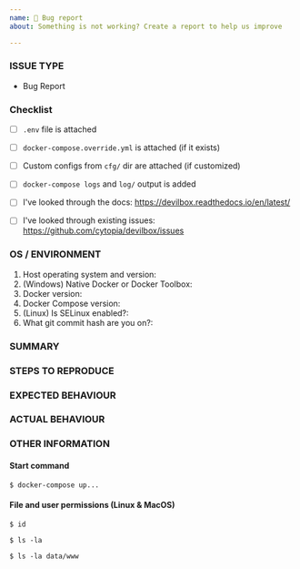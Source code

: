 ```yaml
---
name: 🐛 Bug report
about: Something is not working? Create a report to help us improve

---
```


<!---
1. Verify first that your issue/request is not already reported on GitHub.

2. Verify that your question is not covered in the docs: https://devilbox.readthedocs.io

3. PLEASE FILL OUT ALL REQUIRED INFORMATION BELOW! Otherwise it might take more time to properly handle this bug report.
-->


### ISSUE TYPE
<!-- DO NOT CHANGE THIS -->
 - Bug Report
<!-- DO NOT CHANGE THIS -->


### Checklist
<!-- ENSURE YOU HAVE DONE THE FOLLOWING -->
* [ ] `.env` file is attached
* [ ] `docker-compose.override.yml` is attached (if it exists)
* [ ] Custom configs from `cfg/` dir are attached (if customized)
* [ ] `docker-compose logs` and `log/` output is added
* [ ] I've looked through the docs: https://devilbox.readthedocs.io/en/latest/
* [ ] I've looked through existing issues: https://github.com/cytopia/devilbox/issues


### OS / ENVIRONMENT
<!-- COMPLETE ALL 6 BULLET POINTS BELOW: -->
1. Host operating system and version: 
2. (Windows) Native Docker or Docker Toolbox: 
3. Docker version: 
4. Docker Compose version: 
5. (Linux) Is SELinux enabled?:
6. What git commit hash are you on?:


### SUMMARY
<!-- Explain the problem briefly -->


### STEPS TO REPRODUCE
<!-- Show exactly how to reproduce the problem -->
<!-- Make this as detailed as possible and be sure that others can fully reproduce this issue -->


### EXPECTED BEHAVIOUR
<!-- What is the expected behaviour? -->


### ACTUAL BEHAVIOUR
<!-- What is the actual behaviour? -->


### OTHER INFORMATION

#### Start command
<!-- Add the command you have used to start the devilbox -->
```
$ docker-compose up...
```

#### File and user permissions (Linux & MacOS)
<!-- User and group information -->
```
$ id
```

<!-- File permissions of the Devilbox directory -->
```
$ ls -la
```

<!-- File permissions of your projects -->
```
$ ls -la data/www
```
